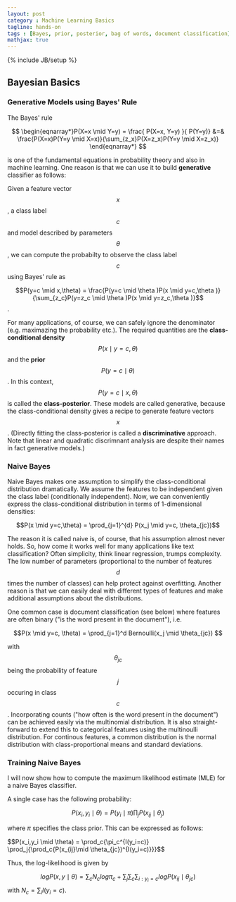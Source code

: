 ```yaml
---
layout: post
category : Machine Learning Basics
tagline: hands-on
tags : [Bayes, prior, posterior, bag of words, document classification]
mathjax: true
---
```

{% include JB/setup %}

## Bayesian Basics 

### Generative Models using Bayes' Rule
The Bayes' rule 

$$
\begin{eqnarray*}P(X=x \mid Y=y) = \frac{ P(X=x, Y=y) }{ P(Y=y)} &=&  
\frac{P(X=x)P(Y=y \mid X=x)}{\sum_{z_x}P(X=z_x)P(Y=y \mid X=z_x)} \end{eqnarray*}
$$

is one of the fundamental equations in probability theory and also in machine learning. One reason is that we can use it to build **generative** classifier as follows: 

Given a feature vector $$x$$, a class label $$c$$ and model described by parameters $$ \theta $$, we can compute the probabilty to observe the class label $$c$$ using Bayes' rule as 

$$P(y=c \mid x,\theta) = \frac{P(y=c \mid \theta )P(x \mid y=c,\theta )}{\sum_{z_c}P(y=z_c \mid \theta )P(x \mid y=z_c,\theta )}$$. 

For many applications, of course, we can safely ignore the denominator (e.g. maximazing the probability etc.). The required quantities are the **class-conditional density** $$P(x \mid y=c,\theta)$$ and the **prior** $$P(y=c \mid \theta)$$. In this context, $$ P(y=c \mid x,\theta) $$ is called the **class-posterior**. These models are called generative, because the class-conditional density gives a recipe to generate feature vectors $$x$$. (Directly fitting the class-posterior is called a **discriminative** approach. Note that linear and quadratic discrimnant analysis are despite their names in fact generative models.)

### Naive Bayes

Naive Bayes makes one assumption to simplify the class-conditional distribution dramatically. We assume the features to be independent given the class label (conditionally independent). Now, we can conveniently express the class-conditional distribution in terms of 1-dimensional densities:

$$P(x \mid y=c,\theta) = \prod_{j=1}^{d} P(x_j \mid y=c, \theta_{jc})$$

The reason it is called naive is, of course, that his assumption almost never holds. So, how come it works well for many applications like text classification? Often simplicity, think linear regression, trumps complexity. The low number of parameters (proportional to the number of features $$d$$ times the number of classes) can help protect against overfitting. Another reason is that we can easily deal with different types of features and make additional assumptions about the distributions. 

One common case is document classification (see below) where features are often binary ("is the word present in the document"), i.e. 

$$P(x \mid y=c, \theta) = \prod_{j=1}^d Bernoulli(x_j \mid \theta_{jc}) $$ 

with $$\theta_{jc}$$ being the probability of feature $$j$$ occuring in class $$c$$. Incorporating counts ("how often is the word present in the document") can be achieved easily via the multinomial distribution. It is also straight-forward to extend this to categorical features using the multinoulli distribution. For continous features, a common distribution is the normal distribution with class-proportional means and standard deviations. 

### Training Naive Bayes
I will now show how to compute the maximum likelihood estimate (MLE) for a naive Bayes classifier. 

A single case has the following probability:

$$P(x_i,y_i \mid \theta) = P(y_i \mid \pi) \prod_j{P(x_{ij}\mid \theta_j)}$$

where $\pi$ specifies the class prior. This can be expressed as follows:

$$P(x_i,y_i \mid \theta) = \prod_c{\pi_c^{I(y_i=c)} \prod_j{\prod_c{P(x_{ij}\mid \theta_{jc})^{I(y_i=c)}}}$$

Thus, the log-likelihood is given by

$$log P(x,y \mid \theta) = \sum_{c} N_c log \pi_c + \sum_j \sum_c \sum_{i:y_i=c} log P(x_{ij} \mid \theta_{jc})$$ with $N_c = \sum_i I(y_i=c)$.
